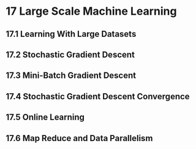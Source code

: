 # 17 Large Scale Machine Learning
## 17.1 Learning With Large Datasets

## 17.2 Stochastic Gradient Descent

## 17.3 Mini-Batch Gradient Descent

## 17.4 Stochastic Gradient Descent Convergence

## 17.5 Online Learning

## 17.6 Map Reduce and Data Parallelism